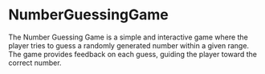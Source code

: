 # NumberGuessingGame
The Number Guessing Game is a simple and interactive game where the player tries to guess a randomly generated number within a given range. The game provides feedback on each guess, guiding the player toward the correct number.
